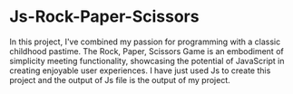 # Js-Rock-Paper-Scissors
In this project, I've combined my passion for programming with a classic childhood pastime. The Rock, Paper, Scissors Game is an embodiment of simplicity meeting functionality, showcasing the potential of JavaScript in creating enjoyable user experiences. I have just used Js to create this project and the output of Js file is the output of my project.
